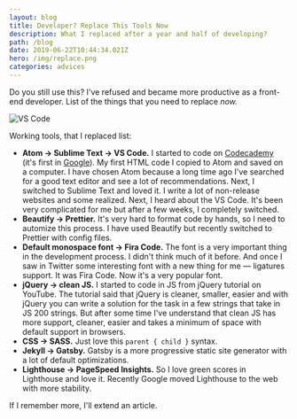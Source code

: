 ```yaml
---
layout: blog
title: Developer? Replace This Tools Now
description: What I replaced after a year and half of developing?
path: /blog
date: 2019-06-22T10:44:34.021Z
hero: /img/replace.png
categories: advices
---
```


Do you still use this? I've refused and became more productive as a front-end developer. List of the things that you need to replace _now._

![VS Code](/img/vscode.jpg)

Working tools, that I replaced list:

- **Atom → Sublime Text → VS Code.** I started to code on [Codecademy](https://www.codecademy.com/) (it's first in [Google](https://www.google.com/search?client=firefox-b-d&q=learn+to+code)). My first HTML code I copied to Atom and saved on a computer. I have chosen Atom because a long time ago I've searched for a good text editor and see a lot of recommendations. Next, I switched to Sublime Text and loved it. I write a lot of non-release websites and some realized. Next, I heard about the VS Code. It's been very complicated for me but after a few weeks, I completely switched.
- **Beautify → Prettier.** It's very hard to format code by hands, so I need to automize this process. I have used Beautify but recently switched to Prettier with config files.
- **Default monospace font → Fira Code.** The font is a very important thing in the development process. I didn't think much of it before. And once I saw in Twitter some interesting font with a new thing for me — ligatures support. It was Fira Code. Now it's a very popular font.
- **jQuery → clean JS.** I started to code in JS from jQuery tutorial on YouTube. The tutorial said that jQuery is cleaner, smaller, easier and with jQuery you can write a solution for the task in a few strings that take in JS 200 strings. But after some time I've understand that clean JS has more support, cleaner, easier and takes a minimum of space with default support in browsers.
- **CSS → SASS.** Just love this `parent { child }` syntax.
- **Jekyll → Gatsby.** Gatsby is a more progressive static site generator with a lot of default optimizations.
- **Lighthouse → PageSpeed Insights.** So I love green scores in Lighthouse and love it. Recently Google moved Lighthouse to the web with more stability.

If I remember more, I'll extend an article.
